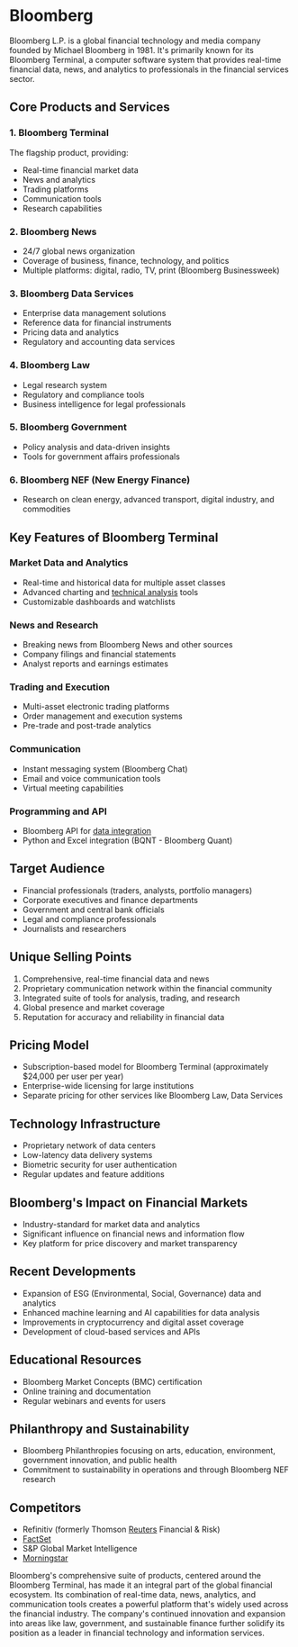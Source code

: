 # Bloomberg

Bloomberg L.P. is a global financial technology and media company founded by Michael Bloomberg in 1981. It's primarily known for its Bloomberg Terminal, a computer software system that provides real-time financial data, news, and analytics to professionals in the financial services sector.

## Core Products and Services

### 1. Bloomberg Terminal

The flagship product, providing:
- Real-time financial market data
- News and analytics
- Trading platforms
- Communication tools
- Research capabilities

### 2. Bloomberg News

- 24/7 global news organization
- Coverage of business, finance, technology, and politics
- Multiple platforms: digital, radio, TV, print (Bloomberg Businessweek)

### 3. Bloomberg Data Services

- Enterprise data management solutions
- Reference data for financial instruments
- Pricing data and analytics
- Regulatory and accounting data services

### 4. Bloomberg Law

- Legal research system
- Regulatory and compliance tools
- Business intelligence for legal professionals

### 5. Bloomberg Government

- Policy analysis and data-driven insights
- Tools for government affairs professionals

### 6. Bloomberg NEF (New Energy Finance)

- Research on clean energy, advanced transport, digital industry, and commodities

## Key Features of Bloomberg Terminal

### Market Data and Analytics

- Real-time and historical data for multiple asset classes
- Advanced charting and [technical analysis](../t/technical_analysis.md) tools
- Customizable dashboards and watchlists

### News and Research

- Breaking news from Bloomberg News and other sources
- Company filings and financial statements
- Analyst reports and earnings estimates

### Trading and Execution

- Multi-asset electronic trading platforms
- Order management and execution systems
- Pre-trade and post-trade analytics

### Communication

- Instant messaging system (Bloomberg Chat)
- Email and voice communication tools
- Virtual meeting capabilities

### Programming and API

- Bloomberg API for [data integration](../d/data_integration.md)
- Python and Excel integration (BQNT - Bloomberg Quant)

## Target Audience

- Financial professionals (traders, analysts, portfolio managers)
- Corporate executives and finance departments
- Government and central bank officials
- Legal and compliance professionals
- Journalists and researchers

## Unique Selling Points

1. Comprehensive, real-time financial data and news
2. Proprietary communication network within the financial community
3. Integrated suite of tools for analysis, trading, and research
4. Global presence and market coverage
5. Reputation for accuracy and reliability in financial data

## Pricing Model

- Subscription-based model for Bloomberg Terminal (approximately $24,000 per user per year)
- Enterprise-wide licensing for large institutions
- Separate pricing for other services like Bloomberg Law, Data Services

## Technology Infrastructure

- Proprietary network of data centers
- Low-latency data delivery systems
- Biometric security for user authentication
- Regular updates and feature additions

## Bloomberg's Impact on Financial Markets

- Industry-standard for market data and analytics
- Significant influence on financial news and information flow
- Key platform for price discovery and market transparency

## Recent Developments

- Expansion of ESG (Environmental, Social, Governance) data and analytics
- Enhanced machine learning and AI capabilities for data analysis
- Improvements in cryptocurrency and digital asset coverage
- Development of cloud-based services and APIs

## Educational Resources

- Bloomberg Market Concepts (BMC) certification
- Online training and documentation
- Regular webinars and events for users

## Philanthropy and Sustainability

- Bloomberg Philanthropies focusing on arts, education, environment, government innovation, and public health
- Commitment to sustainability in operations and through Bloomberg NEF research

## Competitors

- Refinitiv (formerly Thomson [Reuters](../r/reuters.md) Financial & Risk)
- [FactSet](../f/factset.md)
- S&P Global Market Intelligence
- [Morningstar](../m/morningstar.md)

Bloomberg's comprehensive suite of products, centered around the Bloomberg Terminal, has made it an integral part of the global financial ecosystem. Its combination of real-time data, news, analytics, and communication tools creates a powerful platform that's widely used across the financial industry. The company's continued innovation and expansion into areas like law, government, and sustainable finance further solidify its position as a leader in financial technology and information services.